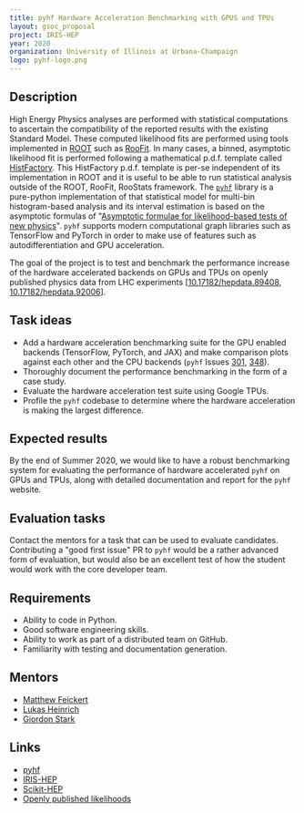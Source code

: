 ```yaml
---
title: pyhf Hardware Acceleration Benchmarking with GPUS and TPUs
layout: gsoc_proposal
project: IRIS-HEP
year: 2020
organization: University of Illinois at Urbana-Champaign
logo: pyhf-logo.png
---
```


## Description

High Energy Physics analyses are performed with statistical computations to ascertain the compatibility of the reported results with the existing Standard Model.
These computed likelihood fits are performed using tools implemented in [ROOT](https://root.cern.ch/) such as [RooFit](https://root.cern.ch/roofit).
In many cases, a binned, asymptotic likelihood fit is performed following a mathematical p.d.f. template called [HistFactory](https://cds.cern.ch/record/1456844).
This HistFactory p.d.f. template is per-se independent of its implementation in ROOT and it is useful to be able to run statistical analysis outside of the ROOT, RooFit, RooStats framework.
The [`pyhf`](https://github.com/scikit-hep/pyhf) library is a pure-python implementation of that statistical model for multi-bin histogram-based analysis and its interval estimation is based on the asymptotic formulas of "[Asymptotic formulae for likelihood-based tests of new physics](https://arxiv.org/abs/1007.1727)".
`pyhf` supports modern computational graph libraries such as TensorFlow and PyTorch in order to make use of features such as autodifferentiation and GPU acceleration.

The goal of the project is to test and benchmark the performance increase of the hardware accelerated backends on GPUs and TPUs on openly published physics data from LHC experiments [[10.17182/hepdata.89408](https://doi.org/10.17182/hepdata.89408), [10.17182/hepdata.92006](https://doi.org/10.17182/hepdata.92006)].

## Task ideas

   * Add a hardware acceleration benchmarking suite for the GPU enabled backends (TensorFlow, PyTorch, and JAX) and make comparison plots against each other and the CPU backends (`pyhf` Issues [301](https://github.com/scikit-hep/pyhf/issues/301), [348](https://github.com/scikit-hep/pyhf/issues/348)).
   * Thoroughly document the performance benchmarking in the form of a case study.
   * Evaluate the hardware acceleration test suite using Google TPUs.
   * Profile the `pyhf` codebase to determine where the hardware acceleration is making the largest difference.

## Expected results

By the end of Summer 2020, we would like to have a robust benchmarking system for evaluating the performance of hardware accelerated `pyhf` on GPUs and TPUs, along with detailed documentation and report for the `pyhf` website.

## Evaluation tasks

Contact the mentors for a task that can be used to evaluate candidates.
Contributing a "good first issue" PR to `pyhf` would be a rather advanced form of evaluation, but would also be an excellent test of how the student would work with the core developer team.

## Requirements

   * Ability to code in Python.
   * Good software engineering skills.
   * Ability to work as part of a distributed team on GitHub.
   * Familiarity with testing and documentation generation.

## Mentors

  * [Matthew Feickert](mailto:matthew.feickert@cern.ch)
  * [Lukas Heinrich](mailto:lukas.heinrich@cern.ch)
  * [Giordon Stark](mailto:giordon.holtsberg.stark@cern.ch)

## Links
  * [pyhf](https://github.com/scikit-hep/pyhf)
  * [IRIS-HEP](https://iris-hep.org)
  * [Scikit-HEP](https://scikit-hep.org)
  * [Openly published likelihoods](https://atlas.cern/updates/atlas-news/new-open-likelihoods)
